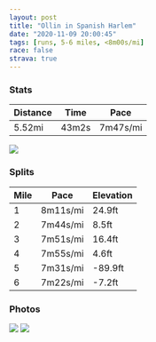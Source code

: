 ```yaml
---
layout: post
title: "Ollin in Spanish Harlem"
date: "2020-11-09 20:00:45"
tags: [runs, 5-6 miles, <8m00s/mi]
race: false
strava: true
---
```


### Stats

| Distance | Time | Pace |
|----------|------|------|
|5.52mi|43m2s|7m47s/mi|

<img src='https://maps.googleapis.com/maps/api/staticmap?maptype=roadmap&path=enc:aawwFvdsbMBE@m@GEaAOQK][WOK[WQUWGCT_ATm@h@g@b@wANILUBODIDIPMN[FGEOAq@Dk@Gi@EC?BICWQiB_AQQWg@aAqAQa@[Qm@FQKQUM[a@a@GMo@Uy@aAKEi@E_@Ra@?QUGOFw@@eAa@s@k@c@AGy@Mk@O{@?g@ESSa@Mo@Gs@?i@RMQ][c@m@q@i@Sg@?I]q@QQo@Es@WOMUEi@_Ae@c@a@Um@AyAqAm@SeAk@WUSEAQUW[SY]UGAKOIWWg@[o@AKC{@k@]Oa@]K[YYc@KGEYm@GEWGw@_Ae@[ASAaA_@q@CIEg@R{D^uAFe@PWGcBGYCAC@Wb@Qn@w@`A_@XmAb@Q@w@c@[Gc@YSUa@Wi@k@q@cA[WO_@_@g@Uc@_AqAKUEUUa@a@c@eBsAc@QaBc@wAq@c@QWQy@[{@o@e@WY[a@y@s@oCYo@KQUS]Kg@G{BLsAL{A@oAAWMw@k@_A}AaA{B[i@}@mAIUWYmBaBgB{BaByCOi@UW_Ag@q@O_@A[@_CJc@Cc@QUQg@k@OWe@mAYk@uAsBOKc@e@gAs@e@Kg@AgAHe@HeAf@sA\a@BkAIy@Qk@[w@u@c@S]]Y_@K[Uc@UYUi@Si@Gc@e@_Ag@wB_@q@eAm@k@EaBHk@Ee@OYUUWYo@Yy@{AcCk@e@g@Ko@Yg@Mo@WeAm@IKsAkAU_@eAmCQy@Oe@O}@Sm@g@o@a@YkA_@o@o@[s@Mu@GSEo@Qm@_AsBs@u@]MUC_@@w@Ra@Zk@Rc@@k@Ei@HWJMHKTo@|DGLk@b@ULi@Eg@USUcAcBBg@\qCCkAJ}B?i@Oo@Ii@`@wAP_@\qAT_@BY\sAPUViBd@_AXc@`@{@d@wA`@cB\}@DUf@eBVq@Pm@VOd@Kl@WP?\RTD@C?Mh@kAN_@T[fAmCT[Js@p@mCNcAT]FODAJg@PkATa@d@gBPUf@Cj@Lj@VRBPMn@uCX}@R[He@Fm@c@[[Ka@[Mg@Zq@f@{A^aBRk@Pq@Zw@J?nA^h@\\X?WBGPa@Lo@Tg@Fe@j@{AH{@&key=AIzaSyC1MId7bFpkLXNAaYhBSTb8jLyiSqzbDtM&size=800x800&markers=color:yellow|label:S|40.75553,-73.99516&markers=color:green|label:F|40.79125999999994,-73.93983999999993'>

### Splits

| Mile | Pace | Elevation |
|------|------|-----------|
|1|8m11s/mi|24.9ft|
|2|7m44s/mi|8.5ft|
|3|7m51s/mi|16.4ft|
|4|7m55s/mi|4.6ft|
|5|7m31s/mi|-89.9ft|
|6|7m22s/mi|-7.2ft|

### Photos
<img src='https://dgtzuqphqg23d.cloudfront.net/tnMyC4v32i6hmKjX0_IFOljA584W-uTT813v9Is9sZU-576x768.jpg'>

<img src='https://dgtzuqphqg23d.cloudfront.net/d_Ty-z1Ac0zKQVhmHok9jyKp6inF-zGdqtQMwm4Iggk-576x768.jpg'>
